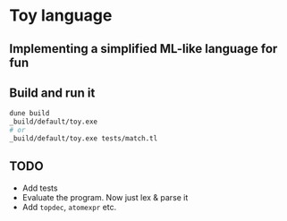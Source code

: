 # Toy language

## Implementing a simplified ML-like language for fun

## Build and run it

```bash
dune build
_build/default/toy.exe
# or
_build/default/toy.exe tests/match.tl
```

## TODO

- Add tests
- Evaluate the program. Now just lex & parse it
- Add `topdec`, `atomexpr` etc.
